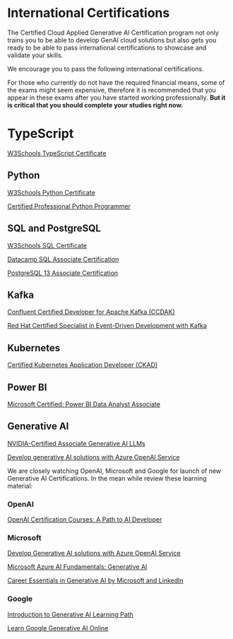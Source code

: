 # International Certifications 

The Certified Cloud Applied Generative AI Certification program not only trains you to be able to develop GenAI cloud solutions but also gets you ready to be able to pass international certifications to showcase and validate your skills. 

We encourage you to pass the following international certifications.

For those who currently do not have the required financial means, some of the exams might seem expensive, therefore it is recommended that you appear in these exams after you have started working professionally. **But it is critical that you should complete your studies right now.**

# TypeScript

[W3Schools TypeScript Certificate](https://www.w3schools.com/typescript/typescript_exam.php)

## Python

[W3Schools Python Certificate](https://www.w3schools.com/python/python_exam.asp)

[Certified Professional Python Programmer](https://pythoninstitute.org/pcpp1)

## SQL and PostgreSQL

[W3Schools SQL Certificate](https://www.w3schools.com/sql/sql_exam.asp)

[Datacamp SQL Associate Certification](https://www.datacamp.com/certification/sql-associate)

[PostgreSQL 13 Associate Certification](https://www.enterprisedb.com/course/postgresql-13-associate-certification)

## Kafka

[Confluent Certified Developer for Apache Kafka
(CCDAK)](https://www.confluent.io/certification/) 

[Red Hat Certified Specialist in Event-Driven Development with Kafka](https://www.redhat.com/en/services/certification/red-hat-certified-specialist-event-driven-development-kafka)

## Kubernetes

[Certified Kubernetes Application Developer (CKAD)](https://www.cncf.io/training/certification/ckad/)

## Power BI

[Microsoft Certified: Power BI Data Analyst Associate](https://learn.microsoft.com/en-us/credentials/certifications/power-bi-data-analyst-associate/?practice-assessment-type=certification)

## Generative AI

[NVIDIA-Certified Associate Generative AI LLMs](https://www.nvidia.com/en-us/learn/certification/generative-ai-llm-associate/)

[Develop generative AI solutions with Azure OpenAI Service](https://learn.microsoft.com/en-us/credentials/applied-skills/develop-generative-ai-solutions-with-azure-openai-service/)

We are closely watching OpenAI, Microsoft and Google for launch of new Generative AI Certifications. In the mean while review these learning material:

### OpenAI

[OpenAI Certification Courses: A Path to AI Developer](https://community.openai.com/t/openai-certification-courses-a-path-to-ai-developer/193649)

### Microsoft

[Develop Generative AI solutions with Azure OpenAI Service](https://learn.microsoft.com/en-us/training/paths/develop-ai-solutions-azure-openai/)

[Microsoft Azure AI Fundamentals: Generative AI](https://learn.microsoft.com/en-us/training/paths/introduction-generative-ai/)

[Career Essentials in Generative AI by Microsoft and LinkedIn](https://www.linkedin.com/learning/paths/career-essentials-in-generative-ai-by-microsoft-and-linkedin)

### Google

[Introduction to Generative AI Learning Path](https://www.cloudskillsboost.google/paths/118)

[Learn Google Generative AI Online](https://www.coursera.org/courses?query=generative%20ai&partners=Google%20Cloud)




